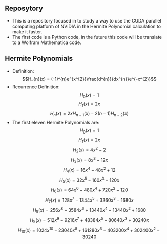 ## Reposytory 

* This is a repository focused in to study a way to use the CUDA parallel computing platform of NVIDIA in the Hermite Polynomial calculation to make it faster.
* The first code is a Python code, in the future this code will be translate to a Wolfram Mathematica code.

## Hermite Polynomials

* Definition:
  $$H_{n}(x) = (-1)^{n}e^{x^{2}}\frac{d^{n}}{dx^{n}}e^{-x^{2}}$$
* Recurrence Definition:
  $$H_{0}(x) = 1$$
  $$H_{1}(x) = 2x$$
  $$H_{n}(x) = 2xH_{n-1}(x) - 2(n-1)H_{n-2}(x)$$
* The first eleven Hermite Polynomials are:
  $$H_{0}(x) = 1$$
  $$H_{1}(x) = 2x$$
  $$H_{2}(x) = 4x^2 - 2$$ 
  $$H_{3}(x) = 8x^3 - 12x$$
  $$H_{4}(x) = 16x^4 - 48x^2 + 12$$
  $$H_{5}(x) = 32x^5 - 160x^3 + 120x$$
  $$H_{6}(x) = 64x^6 - 480x^4 + 720x^2 - 120$$
  $$H_{7}(x) = 128x^7 - 1344x^5 + 3360x^3 - 1680x$$
  $$H_{8}(x) = 256x^8 - 3584x^6 + 13440x^4 - 13440x^2 + 1680$$
  $$H_{9}(x) = 512x^9 - 9216x^7 + 48384x^5 - 80640x^3 + 30240x$$
  $$H_{10}(x) = 1024x^{10} - 23040x^8 + 161280x^6 - 403200x^4 + 302400x^2 - 30240$$

